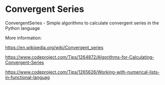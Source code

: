 # Convergent Series

ConvergentSeries - Simple algorithms to calculate convergent series in the Python language

More information:

https://en.wikipedia.org/wiki/Convergent_series

https://www.codeproject.com/Tips/1264872/Algorithms-for-Calculating-Convergent-Series

https://www.codeproject.com/Tips/1265626/Working-with-numerical-lists-in-functional-languag

